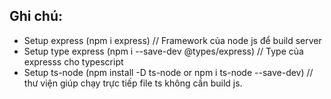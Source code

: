 ## Ghi chú:
- Setup express (npm i express) // Framework của node js để build server
- Setup type express (npm i --save-dev @types/express) // Type của expresss cho typescript
- Setup ts-node (npm install -D ts-node or npm i ts-node --save-dev) // thư viện giúp chạy trực tiếp file ts không cần build js.


